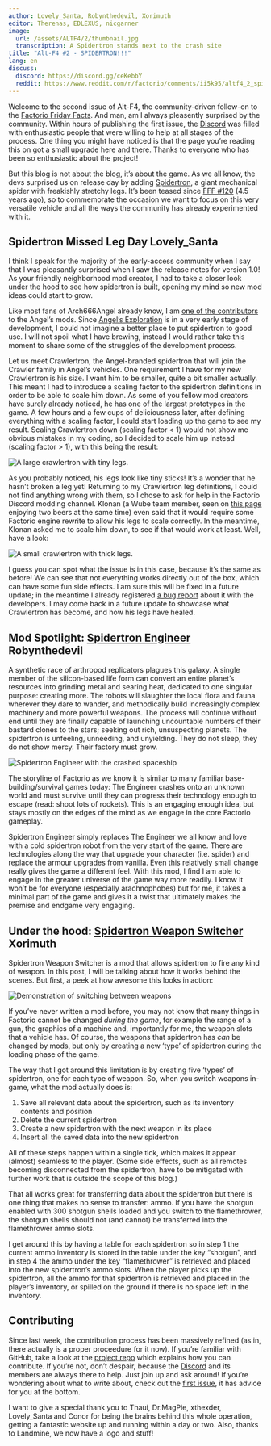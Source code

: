 ```yaml
---
author: Lovely_Santa, Robynthedevil, Xorimuth
editor: Therenas, EDLEXUS, nicgarner
image:
  url: /assets/ALTF4/2/thumbnail.jpg
  transcription: A Spidertron stands next to the crash site
title: "Alt-F4 #2 - SPIDERTRON!!!"
lang: en
discuss:
  discord: https://discord.gg/ceKebbY
  reddit: https://www.reddit.com/r/factorio/comments/ii5k95/altf4_2_spidertron/
---
```


Welcome to the second issue of Alt-F4, the community-driven follow-on to the [Factorio Friday Facts](https://factorio.com/blog/). And man, am I always pleasently surprised by the community. Within hours of publishing the first issue, the [Discord](https://discord.gg/AsXAwyV) was filled with enthusiastic people that were willing to help at all stages of the process. One thing you might have noticed is that the page you’re reading this on got a small upgrade here and there. Thanks to everyone who has been so enthusiastic about the project!

But this blog is not about the blog, it’s about the game. As we all know, the devs surprised us on release day by adding [Spidertron](https://wiki.factorio.com/Spidertron), a giant mechanical spider with freakishly stretchy legs. It’s been teased since [FFF #120](https://www.factorio.com/blog/post/fff-120) (4.5 years ago), so to commemorate the occasion we want to focus on this very versatile vehicle and all the ways the community has already experimented with it.

## Spidertron Missed Leg Day <author>Lovely_Santa</author>

I think I speak for the majority of the early-access community when I say that I was pleasantly surprised when I saw the release notes for version 1.0! As your friendly neighborhood mod creator, I had to take a closer look under the hood to see how spidertron is built, opening my mind so new mod ideas could start to grow.

Like most fans of Arch666Angel already know, I am [one of the contributors](https://forums.factorio.com/viewtopic.php?p=475786#p475786) to the Angel’s mods. Since [Angel’s Exploration](https://mods.factorio.com/mod/angelsexploration) is in a very early stage of development, I could not imagine a better place to put spidertron to good use. I will not spoil what I have brewing, instead I would rather take this moment to share some of the struggles of the development process.

Let us meet Crawlertron, the Angel-branded spidertron that will join the Crawler family in Angel’s vehicles. One requirement I have for my new Crawlertron is his size. I want him to be smaller, quite a bit smaller actually. This meant I had to introduce a scaling factor to the spidertron definitions in order to be able to scale him down. As some of you fellow mod creators have surely already noticed, he has one of the largest prototypes in the game. A few hours and a few cups of deliciousness later, after defining everything with a scaling factor, I could start loading up the game to see my result. Scaling Crawlertron down (scaling factor < 1) would not show me obvious mistakes in my coding, so I decided to scale him up instead (scaling factor > 1), with this being the result:

![A large crawlertron with tiny legs.](/assets/ALTF4/2/crawlertron_large.png?raw=true)

As you probably noticed, his legs look like tiny sticks! It’s a wonder that he hasn’t broken a leg yet! Returning to my Crawlertron leg definitions, I could not find anything wrong with them, so I chose to ask for help in the Factorio Discord modding channel. Klonan (a Wube team member, seen on [this page](https://factorio.com/game/about) enjoying two beers at the same time) even said that it would require some Factorio engine rewrite to allow his legs to scale correctly. In the meantime, Klonan asked me to scale him down, to see if that would work at least. Well, have a look:

![A small crawlertron with thick legs.](/assets/ALTF4/2/crawlertron_tiny.png?raw=true)

I guess you can spot what the issue is in this case, because it’s the same as before! We can see that not everything works directly out of the box, which can have some fun side effects. I am sure this will be fixed in a future update; in the meantime I already registered [a bug report](https://forums.factorio.com/viewtopic.php?f=7&t=88180) about it with the developers. I may come back in a future update to showcase what Crawlertron has become, and how his legs have healed.

## Mod Spotlight: [Spidertron Engineer](https://mods.factorio.com/mod/SpidertronEngineer) <author>Robynthedevil</author>

A synthetic race of arthropod replicators plagues this galaxy. A single member of the silicon-based life form can convert an entire planet’s resources into grinding metal and searing heat, dedicated to one singular purpose: creating more. The robots will slaughter the local flora and fauna wherever they dare to wander, and methodically build increasingly complex machinery and more powerful weapons. The process will continue without end until they are finally capable of launching uncountable numbers of their bastard clones to the stars; seeking out rich, unsuspecting planets. The spidertron is unfeeling, unneeding, and unyielding. They do not sleep, they do not show mercy. Their factory must grow.

![Spidertron Engineer with the crashed spaceship](/assets/ALTF4/2/SpidertronEngineer.png?raw=true)

The storyline of Factorio as we know it is similar to many familiar base-building/survival games today: The Engineer crashes onto an unknown world and must survive until they can progress their technology enough to escape (read: shoot lots of rockets). This is an engaging enough idea, but stays mostly on the edges of the mind as we engage in the core Factorio gameplay.

Spidertron Engineer simply replaces The Engineer we all know and love with a cold spidertron robot from the very start of the game. There are technologies along the way that upgrade your character (i.e. spider) and replace the armour upgrades from vanilla. Even this relatively small change really gives the game a different feel. With this mod, I find I am able to engage in the greater universe of the game way more readily. I know it won’t be for everyone (especially arachnophobes) but for me, it takes a minimal part of the game and gives it a twist that ultimately makes the premise and endgame very engaging.

## Under the hood: [Spidertron Weapon Switcher](https://mods.factorio.com/mod/SpidertronWeaponSwitcher) <author>Xorimuth</author>

Spidertron Weapon Switcher is a mod that allows spidertron to fire any kind of weapon. In this post, I will be talking about how it works behind the scenes. But first, a peek at how awesome this looks in action:

![Demonstration of switching between weapons](/assets/ALTF4/2/SWS-demo-gif.gif?raw=true)

If you’ve never written a mod before, you may not know that many things in Factorio cannot be changed _during the game_, for example the range of a gun, the graphics of a machine and, importantly for me, the weapon slots that a vehicle has. Of course, the weapons that spidertron has _can_ be changed by mods, but only by creating a new ‘type’ of spidertron during the loading phase of the game.

The way that I got around this limitation is by creating five ‘types’ of spidertron, one for each type of weapon. So, when you switch weapons in-game, what the mod actually does is:

1. Save all relevant data about the spidertron, such as its inventory contents and position
2. Delete the current spidertron
3. Create a new spidertron with the next weapon in its place
4. Insert all the saved data into the new spidertron

All of these steps happen within a single tick, which makes it appear (almost) seamless to the player. (Some side effects, such as all remotes becoming disconnected from the spidertron, have to be mitigated with further work that is outside the scope of this blog.)

That all works great for transferring data about the spidertron but there is one thing that makes no sense to transfer: ammo. If you have the shotgun enabled with 300 shotgun shells loaded and you switch to the flamethrower, the shotgun shells should not (and cannot) be transferred into the flamethrower ammo slots.

I get around this by having a table for each spidertron so in step 1 the current ammo inventory is stored in the table under the key “shotgun”, and in step 4 the ammo under the key “flamethrower” is retrieved and placed into the new spidertron’s ammo slots. When the player picks up the spidertron, all the ammo for that spidertron is retrieved and placed in the player’s inventory, or spilled on the ground if there is no space left in the inventory.

## Contributing

Since last week, the contribution process has been massively refined (as in, there actually is a proper proceedure for it now). If you’re familiar with GitHub, take a look at the [project repo](https://github.com/AlternativeFFFF/Alt-F4) which explains how you can contribute. If you’re not, don’t despair, because the [Discord](https://discord.gg/AsXAwyV) and its members are always there to help. Just join up and ask around! If you’re wondering about what to write about, check out the [first issue](https://alt-f4.blog/ALTF4-1), it has advice for you at the bottom.

I want to give a special thank you to Thaui, Dr.MagPie, xthexder, Lovely_Santa and Conor for being the brains behind this whole operation, getting a fantastic website up and running within a day or two. Also, thanks to Landmine, we now have a logo and stuff!